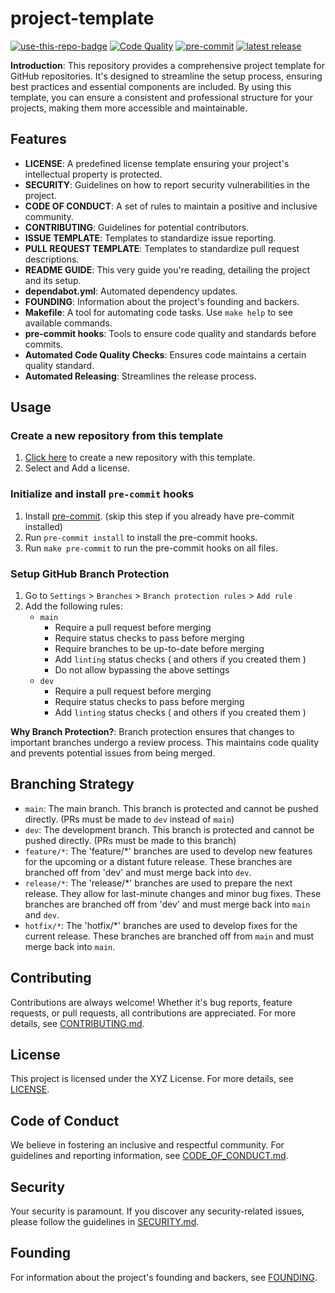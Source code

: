 # project-template

<a href="https://github.com/azataiot/project-template/generate"><img src="https://img.shields.io/badge/use%20this-template-blue?logo=github" alt="use-this-repo-badge"></a>
[![Code Quality](https://github.com/azataiot/project-template/actions/workflows/code-quality.yml/badge.svg)](https://github.com/azataiot/project-template/actions/workflows/code-quality.yml)
[![pre-commit](https://img.shields.io/badge/pre--commit-enabled-brightgreen?logo=pre-commit)](https://github.com/pre-commit/pre-commit)
[![latest release](https://img.shields.io/github/v/release/azataiot/project-template)](https://github.com/azataiot/project-template/releases)

**Introduction**: This repository provides a comprehensive project template for GitHub repositories. It's designed to streamline the setup process, ensuring best practices and essential components are included. By using this template, you can ensure a consistent and professional structure for your projects, making them more accessible and maintainable.

## Features

- **LICENSE**: A predefined license template ensuring your project's intellectual property is protected.
- **SECURITY**: Guidelines on how to report security vulnerabilities in the project.
- **CODE OF CONDUCT**: A set of rules to maintain a positive and inclusive community.
- **CONTRIBUTING**: Guidelines for potential contributors.
- **ISSUE TEMPLATE**: Templates to standardize issue reporting.
- **PULL REQUEST TEMPLATE**: Templates to standardize pull request descriptions.
- **README GUIDE**: This very guide you're reading, detailing the project and its setup.
- **dependabot.yml**: Automated dependency updates.
- **FOUNDING**: Information about the project's founding and backers.
- **Makefile**: A tool for automating code tasks. Use `make help` to see available commands.
- **pre-commit hooks**: Tools to ensure code quality and standards before commits.
- **Automated Code Quality Checks**: Ensures code maintains a certain quality standard.
- **Automated Releasing**: Streamlines the release process.

## Usage

### Create a new repository from this template

1. [Click here](https://github.com/azataiot/project-template/generated) to create a new repository with this template.
2. Select and Add a license.

### Initialize and install `pre-commit` hooks

1. Install [pre-commit](https://pre-commit.com/#install). (skip this step if you already have pre-commit installed)
2. Run `pre-commit install` to install the pre-commit hooks.
3. Run `make pre-commit` to run the pre-commit hooks on all files.

### Setup GitHub Branch Protection

1. Go to `Settings` > `Branches` > `Branch protection rules` > `Add rule`
2. Add the following rules:
    - `main`
        - Require a pull request before merging
        - Require status checks to pass before merging
        - Require branches to be up-to-date before merging
        - Add `linting` status checks ( and others if you created them )
        - Do not allow bypassing the above settings
    - `dev`
        - Require a pull request before merging
        - Require status checks to pass before merging
        - Add `linting` status checks ( and others if you created them )

**Why Branch Protection?**: Branch protection ensures that changes to important branches undergo a review process. This maintains code quality and prevents potential issues from being merged.

## Branching Strategy

- `main`: The main branch. This branch is protected and cannot be pushed directly. (PRs must be made to `dev` instead of `main`)
- `dev`: The development branch. This branch is protected and cannot be pushed directly. (PRs must be made to this branch)
- `feature/*`: The 'feature/*' branches are used to develop new features for the upcoming or a distant future release. These branches are branched off from 'dev' and must merge back into `dev`.
- `release/*`: The 'release/*' branches are used to prepare the next release. They allow for last-minute changes and minor bug fixes. These branches are branched off from 'dev' and must merge back into `main` and `dev`.
- `hotfix/*`: The 'hotfix/*' branches are used to develop fixes for the current release. These branches are branched off from `main` and must merge back into `main`.


## Contributing

Contributions are always welcome! Whether it's bug reports, feature requests, or pull requests, all contributions are appreciated. For more details, see [CONTRIBUTING.md](CONTRIBUTING.md).

## License

This project is licensed under the XYZ License. For more details, see [LICENSE](LICENSE.md).

## Code of Conduct

We believe in fostering an inclusive and respectful community. For guidelines and reporting information, see [CODE_OF_CONDUCT.md](CODE_OF_CONDUCT.md).

## Security

Your security is paramount. If you discover any security-related issues, please follow the guidelines in [SECURITY.md](SECURITY.md).

## Founding

For information about the project's founding and backers, see [FOUNDING](https://github.com/sponsors/azataiot).
